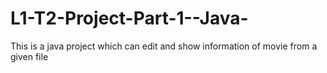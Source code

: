 # L1-T2-Project-Part-1--Java-
 This is a java project which can edit and show information of movie from a given file
